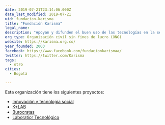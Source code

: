 ```yaml
---
date: 2019-07-21T23:14:06.000Z
date_last_modified: 2019-07-21
uid: fundacion-karisma
title: "Fundación Karisma"
legal_name: 
description: "Apoyan y difunden el buen uso de las tecnologías en la sociedad y en torno a las políticas públicas colombianas y de la región."
org_type: Organización civil sin fines de lucro (ONG)
website: https://karisma.org.co/
year_founded: 2003
facebook: https://www.facebook.com/fundacionkarismaa/
twitter: https://twitter.com/Karisma
tags:
  - otro
cities: 
  - Bogotá

---
```


Esta organización tiene los siguientes proyectos:

- [Innovación y tecnología social](/i/lab-its.html)
- [K+LAB](/i/klab.html)
- [Burocratas](/i/burocratas.html)
- [Laboratior Tecnológico](/i/laboratorio-tecnologico.html)
